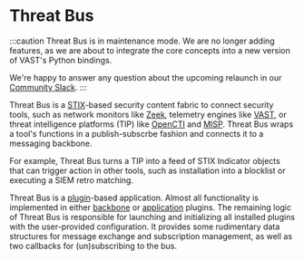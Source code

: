 # Threat Bus

:::caution
Threat Bus is in maintenance mode. We are no longer adding features, as we are
about to integrate the core concepts into a new version of VAST's Python
bindings.

We're happy to answer any question about the upcoming relaunch in our [Community
Slack](http://slack.tenzir.com).
:::

Threat Bus is a
[STIX](https://docs.oasis-open.org/cti/stix/v2.1/stix-v2.1.html)-based security
content fabric to connect security tools, such as network monitors like
[Zeek](https://zeek.org/), telemetry engines like
[VAST](https://github.com/tenzir/vast), or threat intelligence platforms (TIP)
like [OpenCTI](https://www.opencti.io) and
[MISP](https://www.misp-project.org/). Threat Bus wraps a tool's functions in a
publish-subscrbe fashion and connects it to a messaging backbone.

For example, Threat Bus turns a TIP into a feed of STIX Indicator objects that
can trigger action in other tools, such as installation into a blocklist or
executing a SIEM retro matching.

Threat Bus is a [plugin](threatbus/understand/plugins)-based application. Almost
all functionality is implemented in either
[backbone](threatbus/understand/plugins#backbone-plugins) or
[application](threatbus/understand/plugins#application-plugins) plugins. The
remaining logic of Threat Bus is responsible for launching and initializing all
installed plugins with the user-provided configuration. It provides some
rudimentary data structures for message exchange and subscription management, as
well as two callbacks for (un)subscribing to the bus.
